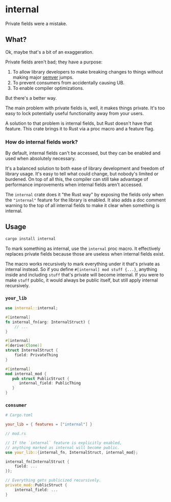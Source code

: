 # internal

Private fields were a mistake.

## What?

Ok, maybe that's a bit of an exaggeration.

Private fields aren't bad; they have a purpose:

1. To allow library developers to make breaking changes to things without 
   making major [semver](https://semver.org/) jumps.
2. To prevent consumers from accidentally causing UB.
3. To enable compiler optimizations.

But there's a better way.

The main problem with private fields is, well, it makes things private. 
It's too easy to lock potentially useful functionality away from your users.

A solution to that problem is internal fields, but Rust doesn't have that 
feature. This crate brings it to Rust via a proc macro and a feature flag.

### How do internal fields work?

By default, internal fields can't be accessed, but they can be enabled and 
used when absolutely necessary.

It's a balanced solution to both ease of library development and freedom 
of library usage. It's easy to tell what could change, but nobody's 
limited or burdened. On top of all this, the compiler can still take 
advantage of performance improvements when internal fields aren't accessed.

The `internal` crate does it "the Rust way" by exposing the fields only 
when the `"internal"` feature for the library is enabled. It also adds a 
doc comment warning to the top of all internal fields to make it clear 
when something is internal.

## Usage

```bash
cargo install internal
```

To mark something as internal, use the `internal` proc macro. It 
effectively replaces private fields because those are useless when 
internal fields exist.

The macro works recursively to mark everything under it that's private as 
internal instead. So if you define `#[internal] mod stuff {...}`, anything 
inside and including `stuff` that's private will become internal. If you 
were to make `stuff` public, it would always be public itself, but still 
apply internal recursively.

### `your_lib`

```rs
use internal::internal;

#[internal]
fn internal_fn(arg: InternalStruct) {
	// ...
}

#[internal]
#[derive(Clone)]
struct InternalStruct {
	field: PrivateThing
}

#[internal]
mod internal_mod {
   pub struct PublicStruct {
      internal_field: PublicThing
   }
}
```

### `consumer`

```toml
# Cargo.toml

your_lib = { features = ["internal"] }
```
```rs
// mod.rs

// If the `internal` feature is explicitly enabled,
// anything marked as internal will become public.
use your_lib::{internal_fn, InternalStruct, internal_mod};

internal_fn(InternalStruct {
	field: ...
});

// Everything gets publicized recursively.
private_mod::PublicStruct {
	internal_field: ...
}
```

